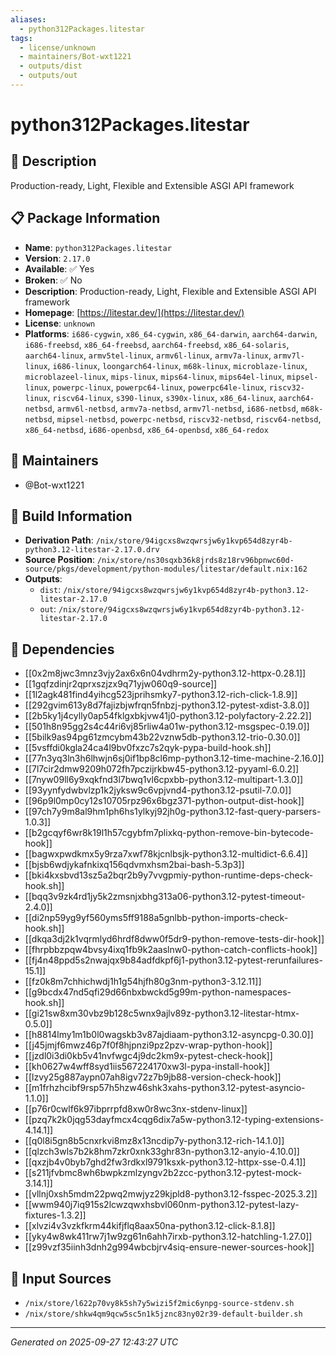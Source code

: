 ```yaml
---
aliases:
  - python312Packages.litestar
tags:
  - license/unknown
  - maintainers/Bot-wxt1221
  - outputs/dist
  - outputs/out
---
```


# python312Packages.litestar

## 📝 Description

Production-ready, Light, Flexible and Extensible ASGI API framework

## 📋 Package Information

- **Name**: `python312Packages.litestar`
- **Version**: `2.17.0`
- **Available**: ✅ Yes
- **Broken**: ✅ No
- **Description**: Production-ready, Light, Flexible and Extensible ASGI API framework
- **Homepage**: [https://litestar.dev/](https://litestar.dev/)
- **License**: `unknown`
- **Platforms**: `i686-cygwin`, `x86_64-cygwin`, `x86_64-darwin`, `aarch64-darwin`, `i686-freebsd`, `x86_64-freebsd`, `aarch64-freebsd`, `x86_64-solaris`, `aarch64-linux`, `armv5tel-linux`, `armv6l-linux`, `armv7a-linux`, `armv7l-linux`, `i686-linux`, `loongarch64-linux`, `m68k-linux`, `microblaze-linux`, `microblazeel-linux`, `mips-linux`, `mips64-linux`, `mips64el-linux`, `mipsel-linux`, `powerpc-linux`, `powerpc64-linux`, `powerpc64le-linux`, `riscv32-linux`, `riscv64-linux`, `s390-linux`, `s390x-linux`, `x86_64-linux`, `aarch64-netbsd`, `armv6l-netbsd`, `armv7a-netbsd`, `armv7l-netbsd`, `i686-netbsd`, `m68k-netbsd`, `mipsel-netbsd`, `powerpc-netbsd`, `riscv32-netbsd`, `riscv64-netbsd`, `x86_64-netbsd`, `i686-openbsd`, `x86_64-openbsd`, `x86_64-redox`
## 👥 Maintainers

- @Bot-wxt1221


## 🔧 Build Information

- **Derivation Path**: `/nix/store/94igcxs8wzqwrsjw6y1kvp654d8zyr4b-python3.12-litestar-2.17.0.drv`
- **Source Position**: `/nix/store/ns30sqxb36k8jrds8z18rv96bpnwc60d-source/pkgs/development/python-modules/litestar/default.nix:162`
- **Outputs**:
  - `dist`:  `/nix/store/94igcxs8wzqwrsjw6y1kvp654d8zyr4b-python3.12-litestar-2.17.0`
  - `out`:  `/nix/store/94igcxs8wzqwrsjw6y1kvp654d8zyr4b-python3.12-litestar-2.17.0`

## 🔗 Dependencies

- [[0x2m8jwc3mnz3vjy2ax6x6n04vdhrm2y-python3.12-httpx-0.28.1]]
- [[1gqfzdinjr2qprxszjzx9q71yjw060q9-source]]
- [[1l2agk481find4yihcg523jprihsmky7-python3.12-rich-click-1.8.9]]
- [[292gvim613y8d7fajizbjwfrqn5fnbzj-python3.12-pytest-xdist-3.8.0]]
- [[2b5ky1j4cylly0ap54fklgxbkjvw41j0-python3.12-polyfactory-2.22.2]]
- [[501h8n95gg2s4c44ri6vj85rliw4a01w-python3.12-msgspec-0.19.0]]
- [[5bilk9as94pg61zmcybm43b22vznw5db-python3.12-trio-0.30.0]]
- [[5vsffdi0kgla24ca4l9bv0fxzc7s2qyk-pypa-build-hook.sh]]
- [[77n3yq3ln3h6lhwjn6sj0if1bp8cl6mp-python3.12-time-machine-2.16.0]]
- [[7l7cir2dmw9209h072fh7pczijrkbw45-python3.12-pyyaml-6.0.2]]
- [[7nyw09ll6y9xqkfnd3l7bwq1vl6cpxbb-python3.12-multipart-1.3.0]]
- [[93yynfydwbvlzp1k2jyksw9c6vpjvnd4-python3.12-psutil-7.0.0]]
- [[96p9l0mp0cy12s10705rpz96x6bgz371-python-output-dist-hook]]
- [[97ch7y9m8al9hm1ph6hs1ylkyj92jh0g-python3.12-fast-query-parsers-1.0.3]]
- [[b2gcqyf6wr8k19l1h57cgybfm7plixkq-python-remove-bin-bytecode-hook]]
- [[bagwxpwdkmx5y9rza7xwf78kjcnlbsjk-python3.12-multidict-6.6.4]]
- [[bjsb6wdjykafnkixq156qdvmxhsm2bai-bash-5.3p3]]
- [[bki4kxsbvd13sz5a2bqr2b9y7vvgpmiy-python-runtime-deps-check-hook.sh]]
- [[bqq3v9zk4rd1jy5k2zmsnjxbhg313a06-python3.12-pytest-timeout-2.4.0]]
- [[di2np59yg9yf560yms5ff9188a5gnlbb-python-imports-check-hook.sh]]
- [[dkqa3dj2k1vqrmlyd6hrdf8dww0f5dr9-python-remove-tests-dir-hook]]
- [[fhrpbbzpqw4bvsy4ixq1fb9k2aaslnw0-python-catch-conflicts-hook]]
- [[fj4n48ppd5s2nwajqx9b84adfdkpf6j1-python3.12-pytest-rerunfailures-15.1]]
- [[fz0k8m7chhichwdj1h1g54hjfh80g3nm-python3-3.12.11]]
- [[g9bcdx47nd5qfi29d66nbxbwckd5g99m-python-namespaces-hook.sh]]
- [[gi21sw8xm30vbz9b128c5wnx9ajlv89z-python3.12-litestar-htmx-0.5.0]]
- [[h8814lmy1m1b0l0wagskb3v87ajdiaam-python3.12-asyncpg-0.30.0]]
- [[j45jmjf6mwz46p7f0f8hjpnzi9pz2pzv-wrap-python-hook]]
- [[jzdl0i3di0kb5v41nvfwgc4j9dc2km9x-pytest-check-hook]]
- [[kh0627w4wff8syd1iis567224170xw3l-pypa-install-hook]]
- [[lzvy25g887aypn07ah8igv72z7b9jb88-version-check-hook]]
- [[m1frhzhcibf9rsp57h5hzw46shk3xahs-python3.12-pytest-asyncio-1.1.0]]
- [[p76r0cwlf6k97ibprrpfd8xw0r8wc3nx-stdenv-linux]]
- [[pzq7k2k0jqg53dayfmcx4cqg6dix7a5w-python3.12-typing-extensions-4.14.1]]
- [[q0l8i5gn8b5cnxrkvi8mz8x13ncdip7y-python3.12-rich-14.1.0]]
- [[qlzch3wls7b2k8hm7zkr0xnk33ghr83n-python3.12-anyio-4.10.0]]
- [[qxzjb4v0byb7ghd2fw3rdkxl9791ksxk-python3.12-httpx-sse-0.4.1]]
- [[s211jfvbmc8wh6bwpkzmlzyngv2b2zcc-python3.12-pytest-mock-3.14.1]]
- [[vllnj0xsh5mdm22pwq2mwjyz29kjpld8-python3.12-fsspec-2025.3.2]]
- [[wwm940j7iq915s2lcwzqwxhsbvl060nm-python3.12-pytest-lazy-fixtures-1.3.2]]
- [[xlvzi4v3vzkfkrm44kifjflq8aax50na-python3.12-click-8.1.8]]
- [[yky4w8wk411rw7j1w9zg61n6ahh7irxb-python3.12-hatchling-1.27.0]]
- [[z99vzf35iinh3dnh2g994wbcbjrv4siq-ensure-newer-sources-hook]]

## 📁 Input Sources

- `/nix/store/l622p70vy8k5sh7y5wizi5f2mic6ynpg-source-stdenv.sh`
- `/nix/store/shkw4qm9qcw5sc5n1k5jznc83ny02r39-default-builder.sh`

---
*Generated on 2025-09-27 12:43:27 UTC*
